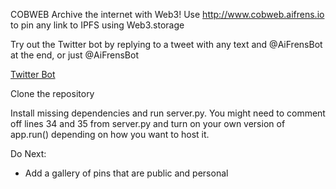 COBWEB
Archive the internet with Web3!
Use http://www.cobweb.aifrens.io to pin any link to IPFS using Web3.storage

Try out the Twitter bot by replying to a tweet with any text and @AiFrensBot at the end, or just @AiFrensBot

[Twitter Bot](https://twitter.com/AiFrensBot)

Clone the repository

Install missing dependencies and run server.py. You might need to comment off lines 34 and 35 from server.py and turn on your own version of app.run() depending on how you want to host it.

Do Next:

 - Add a gallery of pins that are public and personal


